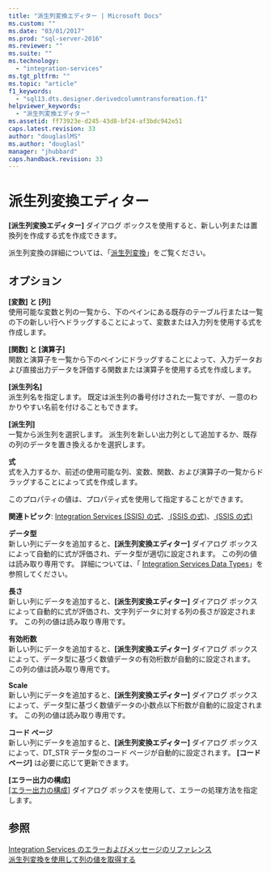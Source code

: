 ```yaml
---
title: "派生列変換エディター | Microsoft Docs"
ms.custom: ""
ms.date: "03/01/2017"
ms.prod: "sql-server-2016"
ms.reviewer: ""
ms.suite: ""
ms.technology: 
  - "integration-services"
ms.tgt_pltfrm: ""
ms.topic: "article"
f1_keywords: 
  - "sql13.dts.designer.derivedcolumntransformation.f1"
helpviewer_keywords: 
  - "派生列変換エディター"
ms.assetid: ff73923e-d245-43d8-bf24-af3bdc942e51
caps.latest.revision: 33
author: "douglaslMS"
ms.author: "douglasl"
manager: "jhubbard"
caps.handback.revision: 33
---
```

# 派生列変換エディター
  **[派生列変換エディター]** ダイアログ ボックスを使用すると、新しい列または置換列を作成する式を作成できます。  
  
 派生列変換の詳細については、「[派生列変換](../../../integration-services/data-flow/transformations/derived-column-transformation.md)」をご覧ください。  
  
## オプション  
 **[変数] と [列]**  
 使用可能な変数と列の一覧から、下のペインにある既存のテーブル行または一覧の下の新しい行へドラッグすることによって、変数または入力列を使用する式を作成します。  
  
 **[関数] と [演算子]**  
 関数と演算子を一覧から下のペインにドラッグすることによって、入力データおよび直接出力データを評価する関数または演算子を使用する式を作成します。  
  
 **[派生列名]**  
 派生列名を指定します。 既定は派生列の番号付けされた一覧ですが、一意のわかりやすい名前を付けることもできます。  
  
 **[派生列]**  
 一覧から派生列を選択します。 派生列を新しい出力列として追加するか、既存の列のデータを置き換えるかを選択します。  
  
 **式**  
 式を入力するか、前述の使用可能な列、変数、関数、および演算子の一覧からドラッグすることによって式を作成します。  
  
 このプロパティの値は、プロパティ式を使用して指定することができます。  
  
 **関連トピック**: [Integration Services &#40;SSIS&#41; の式](../../../integration-services/expressions/integration-services-ssis-expressions.md)、[ &#40;SSIS の式&#41;](../../../integration-services/expressions/operators-ssis-expression.md)、[ &#40;SSIS の式&#41;](../../../integration-services/expressions/functions-ssis-expression.md)  
  
 **データ型**  
 新しい列にデータを追加すると、**[派生列変換エディター]** ダイアログ ボックスによって自動的に式が評価され、データ型が適切に設定されます。 この列の値は読み取り専用です。 詳細については、「 [Integration Services Data Types](../../../integration-services/data-flow/integration-services-data-types.md)」を参照してください。  
  
 **長さ**  
 新しい列にデータを追加すると、**[派生列変換エディター]** ダイアログ ボックスによって自動的に式が評価され、文字列データに対する列の長さが設定されます。 この列の値は読み取り専用です。  
  
 **有効桁数**  
 新しい列にデータを追加すると、**[派生列変換エディター]** ダイアログ ボックスによって、データ型に基づく数値データの有効桁数が自動的に設定されます。 この列の値は読み取り専用です。  
  
 **Scale**  
 新しい列にデータを追加すると、**[派生列変換エディター]** ダイアログ ボックスによって、データ型に基づく数値データの小数点以下桁数が自動的に設定されます。 この列の値は読み取り専用です。  
  
 **コード ページ**  
 新しい列にデータを追加すると、**[派生列変換エディター]** ダイアログ ボックスによって、DT_STR データ型のコード ページが自動的に設定されます。 **[コード ページ]** は必要に応じて更新できます。  
  
 **[エラー出力の構成]**  
 [[エラー出力の構成]](../Topic/Configure%20Error%20Output.md) ダイアログ ボックスを使用して、エラーの処理方法を指定します。  
  
## 参照  
 [Integration Services のエラーおよびメッセージのリファレンス](../../../integration-services/integration-services-error-and-message-reference.md)   
 [派生列変換を使用して列の値を取得する](../../../integration-services/data-flow/transformations/derive-column-values-by-using-the-derived-column-transformation.md)  
  
  